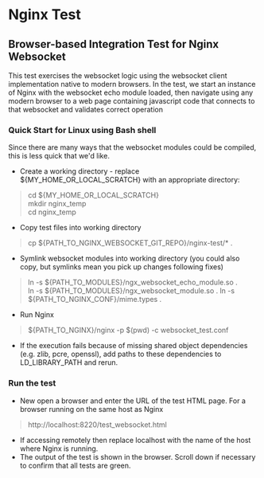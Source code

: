 # Nginx Test
## Browser-based Integration Test for Nginx Websocket

This test exercises the websocket logic using the websocket client implementation native to modern browsers.
In the test, we start an instance of Nginx with the websocket echo module loaded, then navigate using any
modern browser to a web page containing javascript code that connects to that websocket and validates
correct operation

### Quick Start for Linux using Bash shell
Since there are many ways that the websocket modules could be compiled, this is less quick that we'd like.
* Create a working directory - replace ${MY_HOME_OR_LOCAL_SCRATCH} with an appropriate directory:
> cd ${MY_HOME_OR_LOCAL_SCRATCH}<br>
> mkdir nginx_temp<br>
> cd nginx_temp
* Copy test files into working directory
> cp ${PATH_TO_NGINX_WEBSOCKET_GIT_REPO}/nginx-test/* .
* Symlink websocket modules into working directory (you could also copy, but symlinks mean you pick up changes following fixes)
> ln -s ${PATH_TO_MODULES}/ngx_websocket_echo_module.so .<br>
> ln -s ${PATH_TO_MODULES}/ngx_websocket_module.so .
> ln -s ${PATH_TO_NGINX_CONF}/mime.types .
* Run Nginx
> ${PATH_TO_NGINX}/nginx -p $(pwd) -c websocket_test.conf
* If the execution fails because of missing shared object dependencies (e.g. zlib, pcre, openssl), add paths to these dependencies to LD_LIBRARY_PATH and rerun.

### Run the test
* New open a browser and enter the URL of the test HTML page. For a browser running on the same host as Nginx
> http://localhost:8220/test_websocket.html
* If accessing remotely then replace localhost with the name of the host where Nginx is running.
* The output of the test is shown in the browser. Scroll down if necessary to confirm that all tests are green.
